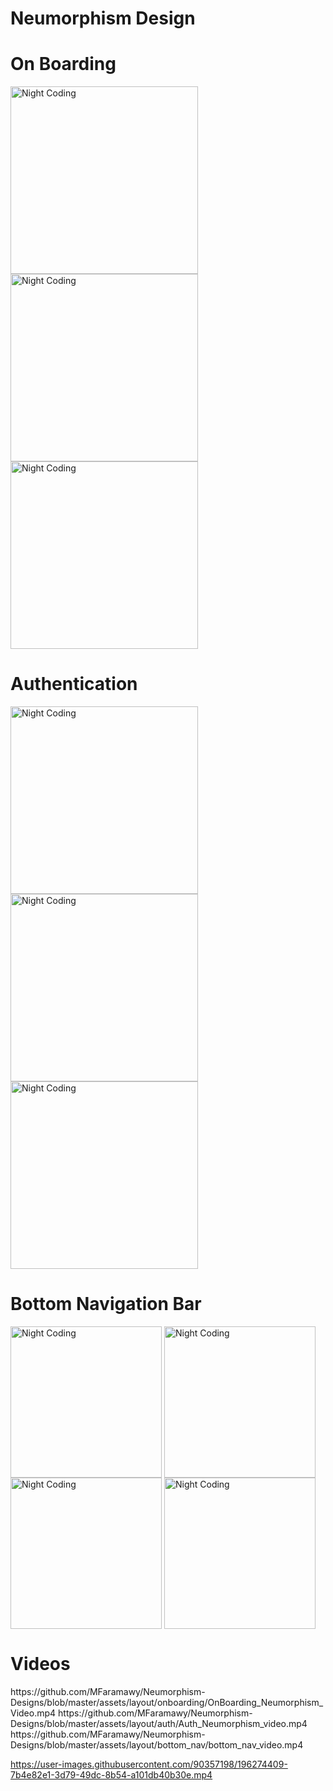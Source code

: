 # Neumorphism Design



# On Boarding
<p>
<img alt="Night Coding" width="300" src="https://github.com/MFaramawy/Neumorphism-Designs/blob/master/assets/layout/onboarding/OnBoarding_Neumorphism_1.png" align="center"/>
<img alt="Night Coding" width="300" src="https://github.com/MFaramawy/Neumorphism-Designs/blob/master/assets/layout/onboarding/OnBoarding_Neumorphism_2.png" align="center"/>
<img alt="Night Coding" width="300" src="https://github.com/MFaramawy/Neumorphism-Designs/blob/master/assets/layout/onboarding/OnBoarding_Neumorphism_3.png" align="center"/>
</p>


# Authentication

<p>
<img alt="Night Coding" width="300" src="https://github.com/MFaramawy/Neumorphism-Designs/blob/master/assets/layout//auth/Sign_In_Neumorphism.png" align="center"/>
<img alt="Night Coding" width="300" src="https://github.com/MFaramawy/Neumorphism-Designs/blob/master/assets/layout//auth/Sign_In_Neumorphism1.png" align="center"/>
<img alt="Night Coding" width="300" src="https://github.com/MFaramawy/Neumorphism-Designs/blob/master/assets/layout//auth/Sign_Up_Neumorphism.png" align="center"/>
</p>

# Bottom Navigation Bar
<p>
<img alt="Night Coding" width="242" src="https://github.com/MFaramawy/Neumorphism-Designs/blob/master/assets/layout/bottom_nav/Home.png" align="center"/>
<img alt="Night Coding" width="242" src="https://github.com/MFaramawy/Neumorphism-Designs/blob/master/assets/layout/bottom_nav/Favorite.png" align="center"/>
<img alt="Night Coding" width="242" src="https://github.com/MFaramawy/Neumorphism-Designs/blob/master/assets/layout/bottom_nav/Profile.png" align="center"/>
<img alt="Night Coding" width="242" src="https://github.com/MFaramawy/Neumorphism-Designs/blob/master/assets/layout/bottom_nav/Settings.png" align="center"/>
</p>

# Videos
<p>
https://github.com/MFaramawy/Neumorphism-Designs/blob/master/assets/layout/onboarding/OnBoarding_Neumorphism_Video.mp4
https://github.com/MFaramawy/Neumorphism-Designs/blob/master/assets/layout/auth/Auth_Neumorphism_video.mp4
https://github.com/MFaramawy/Neumorphism-Designs/blob/master/assets/layout/bottom_nav/bottom_nav_video.mp4
  


https://user-images.githubusercontent.com/90357198/196274409-7b4e82e1-3d79-49dc-8b54-a101db40b30e.mp4


</p>

